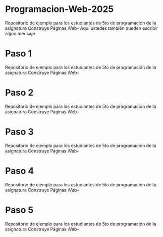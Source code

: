 # Programacion-Web-2025
Repositorio de ejemplo para los estudiantes de 5to de programación de la asignatura Construye Páginas Web-
Aquí ustedes también pueden escribir algún mensaje 
# Paso 1
Repositorio de ejemplo para los estudiantes de 5to de programación de la asignatura Construye Páginas Web-

#  Paso 2
Repositorio de ejemplo para los estudiantes de 5to de programación de la asignatura Construye Páginas Web-

#  Paso 3
Repositorio de ejemplo para los estudiantes de 5to de programación de la asignatura Construye Páginas Web-

#  Paso 4
Repositorio de ejemplo para los estudiantes de 5to de programación de la asignatura Construye Páginas Web-

#  Paso 5
Repositorio de ejemplo para los estudiantes de 5to de programación de la asignatura Construye Páginas Web-